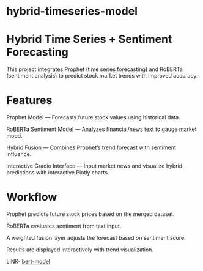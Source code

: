 # hybrid-timeseries-model

# Hybrid Time Series + Sentiment Forecasting

This project integrates Prophet (time series forecasting) and RoBERTa (sentiment analysis) to predict stock market trends with improved accuracy.

# Features

Prophet Model — Forecasts future stock values using historical data.

RoBERTa Sentiment Model — Analyzes financial/news text to gauge market mood.

Hybrid Fusion — Combines Prophet’s trend forecast with sentiment influence.

Interactive Gradio Interface — Input market news and visualize hybrid predictions with interactive Plotly charts.

# Workflow

Prophet predicts future stock prices based on the merged dataset.

RoBERTa evaluates sentiment from text input.

A weighted fusion layer adjusts the forecast based on sentiment score.

Results are displayed interactively with trend visualization.


LINK- [bert-model](https://drive.google.com/file/d/1Oud9iu8TaAQ7ccFFx2S-tGwOcUqPeqLS/view?usp=drive_link)

